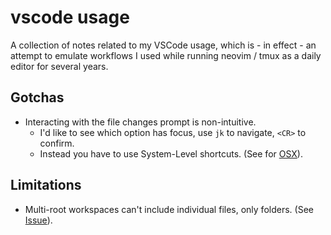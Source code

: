 # vscode usage

A collection of notes related to my VSCode usage, which is - in effect - an attempt to emulate workflows I used while running neovim / tmux as a daily editor for several years.

## Gotchas

* Interacting with the file changes prompt is non-intuitive.
  * I'd like to see which option has focus, use `jk` to navigate, `<CR>` to confirm.
  * Instead you have to use System-Level shortcuts. (See for [OSX](https://github.com/microsoft/vscode/issues/80811#issuecomment-971023274)).

## Limitations

* Multi-root workspaces can't include individual files, only folders. (See [Issue](https://github.com/microsoft/vscode/issues/45177)).
